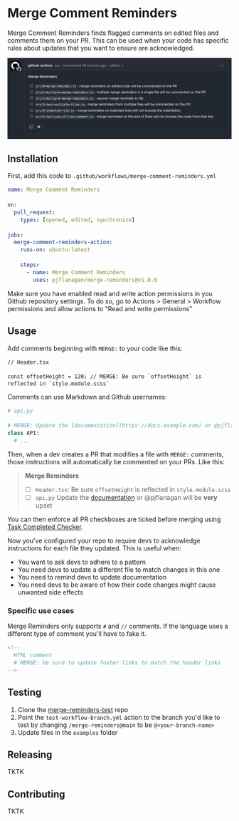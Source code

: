 
# Merge Comment Reminders

Merge Comment Reminders finds flagged comments on edited files and comments them on your PR.
This can be used when your code has specific rules about updates that you want to ensure are acknowledged.

![Merge Comment Reminders PR Comment](https://github.com/pjflanagan/merge-reminders/blob/main/readme/comment.png?raw=true)

## Installation

First, add this code to `.github/workflows/merge-comment-reminders.yml`

```yml
name: Merge Comment Reminders

on:
  pull_request:
    types: [opened, edited, synchronize]

jobs:
  merge-comment-reminders-action:
    runs-on: ubuntu-latest

    steps:
      - name: Merge Comment Reminders
        uses: pjflanagan/merge-reminders@v1.0.0
```

Make sure you have enabled read and write action permissions in you Github repository settings.
To do so, go to Actions > General > Workflow permissions and allow actions to "Read and write permissions"

## Usage

Add comments beginning with `MERGE:` to your code like this:

```tsx
// Header.tsx

const offsetHeight = 120; // MERGE: Be sure `offsetHeight` is reflected in `style.module.scss`
```

Comments can use Markdown and Github usernames:

```py
# api.py

# MERGE: Update the [documentation](https://docs.example.com) or @pjflanagan will be **very** upset
class API:
  # ...
```

Then, when a dev creates a PR that modifies a file with `MERGE:` comments,
those instructions will automatically be commented on your PRs. Like this:

> **Merge Reminders**
> - [ ] `Header.tsx`: Be sure `offsetHeight` is reflected in `style.module.scss`
> - [ ] `api.py` Update the [documentation](https://docs.example.com) or @pjflanagan will be **very** upset

You can then enforce all PR checkboxes are ticked before merging using [Task Completed Checker](https://github.com/marketplace/actions/task-completed-checker).

Now you've configured your repo to require devs to acknowledge instructions for each file they updated. This is useful when:
- You want to ask devs to adhere to a pattern
- You need devs to update a different file to match changes in this one
- You need to remind devs to update documentation
- You need devs to be aware of how their code changes might cause unwanted side effects

### Specific use cases

Merge Reminders only supports `#` and `//` comments. If the language uses a different type of comment
you'll have to fake it.

```html
<!--
  HTML comment
  # MERGE: be sure to update footer links to match the header links
-->
```

## Testing

1. Clone the [merge-reminders-test](https://github.com/pjflanagan/merge-reminders-test) repo
2. Point the `test-workflow-branch.yml` action to the branch you'd like to test by changing `/merge-reminders@main` to be `@<your-branch-name>`
3. Update files in the `examples` folder

## Releasing

TKTK

## Contributing

TKTK
